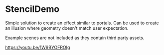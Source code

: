 # StencilDemo

Simple solution to create an effect similar to portals. Can be used to create an illusion where geometry doesn't match user expectation.

Example scenes are not included as they contain third party assets.

https://youtu.be/1W9BYOFROIg
